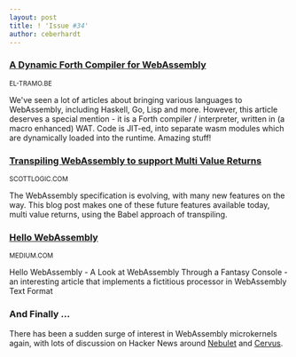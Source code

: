 ```yaml
---
layout: post
title: ! 'Issue #34'
author: ceberhardt
---
```


### [A Dynamic Forth Compiler for WebAssembly](https://el-tramo.be/blog/waforth/)

<small>EL-TRAMO.BE</small>

We've seen a lot of articles about bringing various languages to WebAssembly, including Haskell, Go, Lisp and more. However, this article deserves a special mention - it is a Forth compiler / interpreter, written in (a macro enhanced) WAT. Code is JIT-ed, into separate wasm modules which are dynamically loaded into the runtime. Amazing stuff!

### [Transpiling WebAssembly to support Multi Value Returns](https://blog.scottlogic.com/2018/05/29/transpiling-webassembly.html)

<small>SCOTTLOGIC.COM</small>

The WebAssembly specification is evolving, with many new features on the way. This blog post makes one of these future features available today, multi value returns, using the Babel approach of transpiling.

### [Hello WebAssembly](https://medium.com/@caspervonb/hello-webassembly-882bba5c9fb7)

<small>MEDIUM.COM</small>

Hello WebAssembly - A Look at WebAssembly Through a Fantasy Console - an interesting article that implements a fictitious processor in WebAssembly Text Format 

### And Finally ...

There has been a sudden surge of interest in WebAssembly microkernels again, with lots of discussion on Hacker News around [Nebulet](https://news.ycombinator.com/item?id=17187384) and [Cervus](https://news.ycombinator.com/item?id=17184410).